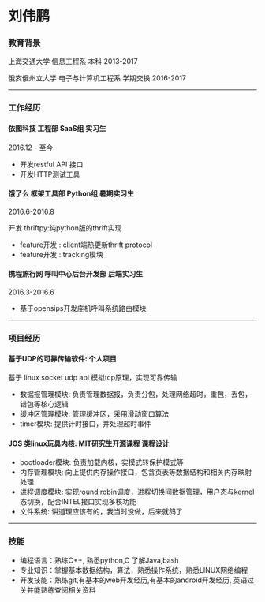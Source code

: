 # 刘伟鹏

### 教育背景
上海交通大学 信息工程系  本科 2013-2017<p>
俄亥俄州立大学 电子与计算机工程系
学期交换 2016-2017

---

### 工作经历
#### 依图科技 工程部 SaaS组 实习生 
<p>2016.12 - 至今

- 开发restful API 接口
- 开发HTTP测试工具

#### 饿了么 框架工具部 Python组 暑期实习生
<p>2016.6-2016.8

开发 thriftpy:纯python版的thrift实现
- feature开发 : client端热更新thrift protocol
- feature开发 : tracking模块

#### 携程旅行网 呼叫中心后台开发部 后端实习生
<p>2016.3-2016.6

- 基于opensips开发座机呼叫系统路由模块

---
### 项目经历

#### 基于UDP的可靠传输软件: 个人项目
基于 linux socket udp api 模拟tcp原理，实现可靠传输
- 数据报管理模块: 负责管理数据报，负责分包，处理网络超时，重包，丢包，错包等核心逻辑
- 缓冲区管理模块: 管理缓冲区，采用滑动窗口算法
- timer模块: 提供计时接口，并处理超时事件

#### JOS 类linux玩具内核: MIT研究生开源课程 课程设计
- bootloader模块: 负责加载内核，实模式转保护模式等
- 内存管理模块: 向上提供内存操作接口，包含页表等数据结构和相关内存映射处理
- 进程调度模块: 实现round robin调度，进程切换间数据管理，用户态与kernel态切换，配合INTEL接口实现多核功能
- 文件系统: 讲道理应该有的，我当时没做，后来就鸽了

---

### 技能
- 编程语言：熟练C++, 熟悉python,C 了解Java,bash
- 专业知识：掌握基本数据结构，算法，熟悉操作系统，熟悉LINUX网络编程
- 开发技能：熟练git,有基本的web开发经历,有基本的android开发经历, 英语过关并能熟练查阅相关资料
